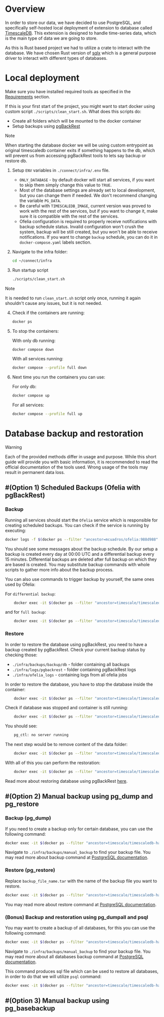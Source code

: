 # Overview

In order to store our data, we have decided to use PostgreSQL, and specifically self-hosted local deployment of extension to database called [TimescaleDB](https://docs.timescale.com/self-hosted/latest/). This extension is designed to handle time-series data, which is the main type of data we are going to store.

As this is Rust based project we had to utilize a crate to interact with the database. We have chosen Rust version of [sqlx](https://github.com/launchbadge/sqlx) which is a general purpose driver to interact with different types of databases.

# Local deployment

Make sure you have installed required tools as specified in the [Requirements](../readme.md#requirements) section.

If this is your first start of the project, you might want to start docker using custom script ```./scripts/clean_start.sh```. What does this scripts do:

- Create all folders which will be mounted to the docker container
- Setup backups using [pgBackRest](https://pgbackrest.org/)

> [!NOTE] 
> When starting the database docker we will be using custom entrypoint as original timescaledb container exits if something happens to the db, which will prevent us from accessing pgBackRest tools to lets say backup or restore db.

1. Setup ```ENV``` variables in ```./connect/infra/.env``` file.
   - ```ONLY_DATABASE``` - by default docker will start all services, if you want to skip them simply change this value to ```TRUE```.
   - Most of the database settings are already set to local development, but you can change them if needed. We don't recommend changing the variable ```PG_DATA```.
   - Be careful with ```TIMESCALEDB_IMAGE```, current version was proved to work with the rest of the services, but if you want to change it, make sure it is compatible with the rest of the services.
   - Ofelia configuration is required to properly receive notifications with backup schedule status. Invalid configuration won't crush the system, backup will be still created, but you won't be able to receive notifications. If you want to change ```backup``` schedule, you can do it in ```docker-compose.yaml``` labels section.

2. Navigate to the infra folder:

    ```bash
    cd ~/connect/infra
    ```

3. Run startup script
    
    ```bash
    ./scripts/clean_start.sh
    ```

> [!NOTE] 
> It is needed to run ```clean_start.sh``` script only once, running it again shouldn't cause any issues, but it is not needed.

4. Check if the containers are running:

    ```bash
    docker ps
    ```

5. To stop the containers:

    With only db running: 

    ```bash
    docker compose down
    ```

    With all services running:

    ```bash
    docker compose --profile full down
    ```

6. Next time you run the containers you can use:

    For only db:

    ```bash
    docker compose up
    ```

    For all services:

    ```bash
    docker compose --profile full up
    ```

# Database backup and restoration

> [!WARNING] 
> Each of the provided methods differ in usage and purpose. While this short guide will provide you with basic information, it is recommended to read the official documentation of the tools used. Wrong usage of the tools may result in permanent data loss. 

## \#(Option 1) Scheduled Backups (Ofelia with pgBackRest)

### Backup

Running all services should start the ``Ofelia`` service which is responsible for creating scheduled backups. You can check if the service is running by executing:

```bash
docker logs -f $(docker ps --filter "ancestor=mcuadros/ofelia:988d988" --format "{{.ID}}")
```

You should see some messages about the backup schedule. By our setup a backup is created every day at 00:00 UTC and a differential backup every 15 minutes. Differential backups are deleted after full backup on which they are based is created. You may substitute backup commands with whole scripts to gather more info about the backup process.

You can also use commands to trigger backup by yourself, the same ones used by Ofelia:

For ```differential backup```:
```bash
    docker exec -it $(docker ps --filter "ancestor=timescale/timescaledb-ha:pg15-ts2.10" --format "{{.ID}}") pgbackrest --stanza=db --type=diff --log-level-stderr=info backup
```

and for ```full backup```:

```bash
    docker exec -it $(docker ps --filter "ancestor=timescale/timescaledb-ha:pg15-ts2.10" --format "{{.ID}}") pgbackrest --stanza=db --type=full --log-level-stderr=info backup
```

### Restore

In order to restore the database using pgBackRest, you need to have a backup created by pgBackRest. Check your current backup status by checking those:

 - ```./infra/backups/backup/db``` - folder containing all backups
 - ```./infra/logs/pgbackrest``` - folder containing pgBackRest logs
 - ```./infra/ofelia_logs``` - containing logs from all ofelia jobs

In order to restore the database, you have to stop the database inside the container:

```bash
    docker exec -it $(docker ps --filter "ancestor=timescale/timescaledb-ha:pg15-ts2.10" --format "{{.ID}}  ")  pg_ctl -D /home/postgres/pgdata/data stop
```

Check if database was stopped and container is still running:

```bash
    docker exec -it $(docker ps --filter "ancestor=timescale/timescaledb-ha:pg15-ts2.10" --format "{{.ID}}")  pg_ctl -D /home/postgres/pgdata/data status
```

You should see:

```bash
    pg_ctl: no server running
```

The next step would be to remove content of the data folder:

```bash
    docker exec -it $(docker ps --filter "ancestor=timescale/timescaledb-ha:pg15-ts2.10" --format "{{.ID}}") rm -rI /home/postgres/pgdata/data
```

WIth all of this you can perform the restoration:

```bash
    docker exec -it $(docker ps --filter "ancestor=timescale/timescaledb-ha:pg15-ts2.10" --format "{{.ID}}")  pgbackrest --stanza=db --log-level-stderr=info restore
```

Read more about restoring database using pgBackRest [here](https://pgbackrest.org/user-guide.html#restore).

## \#(Option 2) Manual backup using pg_dump and pg_restore

### Backup (pg_dump)

If you need to create a backup only for certain database, you can use the following command:

```bash
docker exec -it $(docker ps --filter "ancestor=timescale/timescaledb-ha:pg15-ts2.10" --format "{{.ID}}") sh -c 'pg_dump -U admin1234 -F t -d connect_db -f /var/lib/pgbackrest/manual_backup/connect_db_pg_dump_$(date "+%Y%m%d_%H%M%S").tar'
```

Navigate to ```./infra/backups/manual_backup``` to find your backup file.
You may read more about backup command at [PostgreSQL documentation](https://www.postgresql.org/docs/15/app-pgdump.html).

### Restore (pg_restore)

Replace ```backup_file_name.tar``` with the name of the backup file you want to restore.

```bash
docker exec -it $(docker ps --filter "ancestor=timescale/timescaledb-ha:pg15-ts2.10" --format "{{.ID}}") sh -c 'pg_restore -U admin1234 -Ft -d connect_db < /var/lib/pgbackrest/manual_backup/backup_file_name.tar'
```
You may read more about restore command at [PostgreSQL documentation](https://www.postgresql.org/docs/15/app-pgrestore.html).

### (Bonus) Backup and restoration using pg_dumpall and psql

You may want to create a backup of all databases, for this you can use the following command:

```bash
docker exec -it $(docker ps --filter "ancestor=timescale/timescaledb-ha:pg15-ts2.10" --format "{{.ID}}") sh -c 'pg_dumpall -U admin1234 -f /var/lib/pgbackrest/manual_backup/all_dbs_pg_dumpall_$(date "+%Y%m%d_%H%M%S").sql'
```

Navigate to ```./infra/backups/manual_backup``` to find your backup file.
You may read more about all databases backup command at [PostgreSQL documentation](https://www.postgresql.org/docs/15/app-pg-dumpall.html).

This command produces sql file which can be used to restore all databases, in order to do that we will utilize ```psql``` command:

```bash
docker exec -it $(docker ps --filter "ancestor=timescale/timescaledb-ha:pg15-ts2.10" --format "{{.ID}}") sh -c 'psql -U admin1234 -d postgres -f /var/lib/pgbackrest/manual_backup/backup_file_name.sql'
```

## \#(Option 3) Manual backup using pg_basebackup

